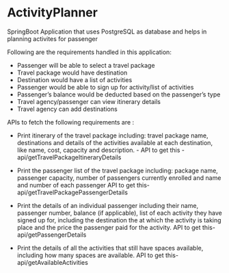 # ActivityPlanner
SpringBoot Application that uses PostgreSQL as database and helps in planning activites for passenger

Following are the requirements handled in this application:

* Passenger will be able to select a travel package
* Travel package would have destination
* Destination would have a list of activities
* Passenger would be able to sign up for activity/list of activities
* Passenger’s balance would be deducted based on the passenger’s type
* Travel agency/passenger can view itinerary details
* Travel agency can add destinations

APIs to fetch the following requirements are :

* Print itinerary of the travel package including:
travel package name,
destinations and details of the activities available at each destination, like name, cost, capacity and description. -
API to get this - api/getTravelPackageItineraryDetails

* Print the passenger list of the travel package including:
package name,
passenger capacity,
number of passengers currently enrolled and
name and number of each passenger
API to get this- api/getTravelPackagePassengerDetails

* Print the details of an individual passenger including their
name,
passenger number,
balance (if applicable),
list of each activity they have signed up for, including the destination the at which the activity is taking place and the price the passenger paid for the activity.
API to get this- api/getPassengerDetails

* Print the details of all the activities that still have spaces available, including how many spaces are available.
API to get this- api/getAvailableActivities


